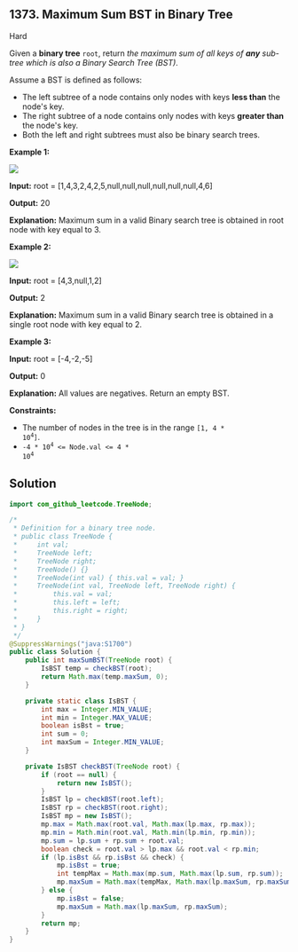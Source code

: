 ## 1373\. Maximum Sum BST in Binary Tree

Hard

Given a **binary tree** `root`, return _the maximum sum of all keys of **any** sub-tree which is also a Binary Search Tree (BST)_.

Assume a BST is defined as follows:

*   The left subtree of a node contains only nodes with keys **less than** the node's key.
*   The right subtree of a node contains only nodes with keys **greater than** the node's key.
*   Both the left and right subtrees must also be binary search trees.

**Example 1:**

![](https://assets.leetcode.com/uploads/2020/01/30/sample_1_1709.png)

**Input:** root = [1,4,3,2,4,2,5,null,null,null,null,null,null,4,6]

**Output:** 20

**Explanation:** Maximum sum in a valid Binary search tree is obtained in root node with key equal to 3.

**Example 2:**

![](https://assets.leetcode.com/uploads/2020/01/30/sample_2_1709.png)

**Input:** root = [4,3,null,1,2]

**Output:** 2

**Explanation:** Maximum sum in a valid Binary search tree is obtained in a single root node with key equal to 2.

**Example 3:**

**Input:** root = [-4,-2,-5]

**Output:** 0

**Explanation:** All values are negatives. Return an empty BST.

**Constraints:**

*   The number of nodes in the tree is in the range <code>[1, 4 * 10<sup>4</sup>]</code>.
*   <code>-4 * 10<sup>4</sup> <= Node.val <= 4 * 10<sup>4</sup></code>

## Solution

```java
import com_github_leetcode.TreeNode;

/*
 * Definition for a binary tree node.
 * public class TreeNode {
 *     int val;
 *     TreeNode left;
 *     TreeNode right;
 *     TreeNode() {}
 *     TreeNode(int val) { this.val = val; }
 *     TreeNode(int val, TreeNode left, TreeNode right) {
 *         this.val = val;
 *         this.left = left;
 *         this.right = right;
 *     }
 * }
 */
@SuppressWarnings("java:S1700")
public class Solution {
    public int maxSumBST(TreeNode root) {
        IsBST temp = checkBST(root);
        return Math.max(temp.maxSum, 0);
    }

    private static class IsBST {
        int max = Integer.MIN_VALUE;
        int min = Integer.MAX_VALUE;
        boolean isBst = true;
        int sum = 0;
        int maxSum = Integer.MIN_VALUE;
    }

    private IsBST checkBST(TreeNode root) {
        if (root == null) {
            return new IsBST();
        }
        IsBST lp = checkBST(root.left);
        IsBST rp = checkBST(root.right);
        IsBST mp = new IsBST();
        mp.max = Math.max(root.val, Math.max(lp.max, rp.max));
        mp.min = Math.min(root.val, Math.min(lp.min, rp.min));
        mp.sum = lp.sum + rp.sum + root.val;
        boolean check = root.val > lp.max && root.val < rp.min;
        if (lp.isBst && rp.isBst && check) {
            mp.isBst = true;
            int tempMax = Math.max(mp.sum, Math.max(lp.sum, rp.sum));
            mp.maxSum = Math.max(tempMax, Math.max(lp.maxSum, rp.maxSum));
        } else {
            mp.isBst = false;
            mp.maxSum = Math.max(lp.maxSum, rp.maxSum);
        }
        return mp;
    }
}
```